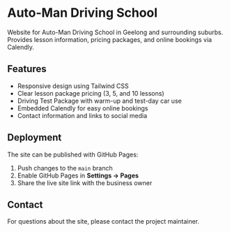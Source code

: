 # Auto-Man Driving School

Website for Auto-Man Driving School in Geelong and surrounding suburbs.  
Provides lesson information, pricing packages, and online bookings via Calendly.

## Features
- Responsive design using Tailwind CSS
- Clear lesson package pricing (3, 5, and 10 lessons)
- Driving Test Package with warm-up and test-day car use
- Embedded Calendly for easy online bookings
- Contact information and links to social media

## Deployment
The site can be published with GitHub Pages:
1. Push changes to the `main` branch
2. Enable GitHub Pages in **Settings → Pages**
3. Share the live site link with the business owner

## Contact
For questions about the site, please contact the project maintainer.

